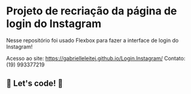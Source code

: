 # Projeto de recriação da página de login do Instagram

Nesse repositório foi usado Flexbox para fazer  a interface de login do Instagram! 

Acesso ao site:  https://gabrielleleitej.github.io/Login.Instagram/
Contato: (19) 993377219
## 🚀 Let's code! 🚀

